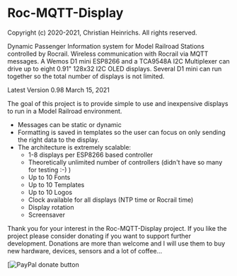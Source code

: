 # Roc-MQTT-Display

Copyright (c) 2020-2021, Christian Heinrichs.
All rights reserved.

Dynamic Passenger Information system for Model Railroad Stations controlled by Rocrail.
Wireless communication with Rocrail via MQTT messages.
A Wemos D1 mini ESP8266 and a TCA9548A I2C Multiplexer can drive up to eight 0.91" 128x32
I2C OLED displays. 
Several D1 mini can run together so the total number of displays is not limited.


Latest Version 0.98  March 15, 2021     

The goal of this project is to provide simple to use and inexpensive displays to run in a Model Railroad environment.
- Messages can be static or dynamic
- Formatting is saved in templates so the user can focus on only sending the right data to the display.
- The architecture is extremely scalable:
	* 1-8 displays per ESP8266 based controller
	* Theoretically unlimited number of controllers (didn't have so many for testing :-) )
	* Up to 10 Fonts
	* Up to 10 Templates
	* Up to 10 Logos
	* Clock available for all displays (NTP time or Rocrail time)
	* Display rotation
	* Screensaver



Thank you for your interest in the Roc-MQTT-Display project.
If you like the project please consider donating if you want to support further development.
Donations are more than welcome and I will use them to buy new hardware, devices, sensors and a lot of coffee...

[![PayPal donate button](https://www.paypal.com/donate?hosted_button_id=XC7T2ECBQYNJ2)

